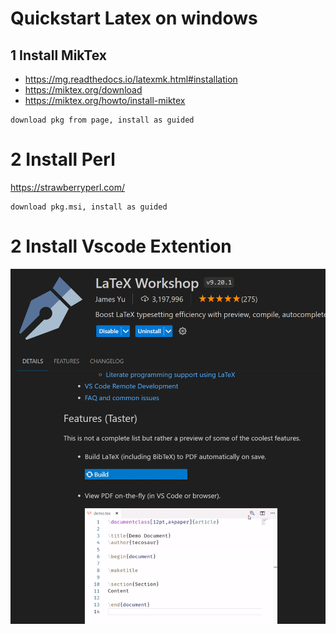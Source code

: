 # Quickstart Latex on windows

## 1 Install MikTex

- https://mg.readthedocs.io/latexmk.html#installation
- https://miktex.org/download
- https://miktex.org/howto/install-miktex


```
download pkg from page, install as guided
```

# 2 Install Perl

https://strawberryperl.com/

```
download pkg.msi, install as guided
```

# 2 Install Vscode Extention

![1718856256841](image/quickstart_latex_on_win/1718856256841.png)
